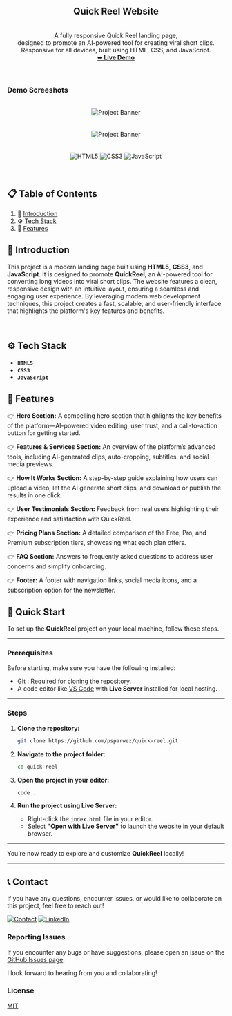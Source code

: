 

<div align="center"> <h2 align="center">Quick Reel Website</h2> <br />
A fully responsive Quick Reel landing page, <br />designed to promote an AI-powered tool for creating viral short clips. <br />Responsive for all devices, built using HTML, CSS, and JavaScript.

<br />
<a href="https://psparwez.github.io/quick-reel/"><strong>➥ Live Demo</strong></a>

</div>

<br />
<br />

### Demo Screeshots

<div align="center">
  <br />
      <img src="https://github.com/user-attachments/assets/f2519d29-bac0-4470-992d-6af8f92a419e" , alt="Project Banner">
      <br />
      <br />
      <br />
      <img src="https://github.com/user-attachments/assets/589c1650-e524-4bbe-b291-a38fe2356342" , alt="Project Banner">
  <br />
  <br />
  <br />

  <div>
    <img src="https://img.shields.io/badge/-HTML5-black?style=for-the-badge&logoColor=white&logo=html5&color=E34F26" alt="HTML5" />
    <img src="https://img.shields.io/badge/-CSS3-black?style=for-the-badge&logoColor=white&logo=css3&color=1572B6" alt="CSS3" />
    <img src="https://img.shields.io/badge/-JavaScript-black?style=for-the-badge&logoColor=white&logo=javascript&color=F7DF1E" alt="JavaScript" />
</div>

<br />
<br />
</div>

## 📋 <a name="table">Table of Contents</a>

1. 🤖 [Introduction](#introduction)
2. ⚙️ [Tech Stack](#tech-stack)
3. 🔋 [Features](#features)


## <a name="introduction">🤖 Introduction</a>


This project is a modern landing page built using **HTML5**, **CSS3**, and **JavaScript**. It is designed to promote **QuickReel**, an AI-powered tool for converting long videos into viral short clips. The website features a clean, responsive design with an intuitive layout, ensuring a seamless and engaging user experience. By leveraging modern web development techniques, this project creates a fast, scalable, and user-friendly interface that highlights the platform's key features and benefits.



<br/>

## <a name="tech-stack">⚙️ Tech Stack</a>

- **`HTML5`**
- **`CSS3`**
- **`JavaScript`**


## <a name="features">🔋 Features</a>

👉 **Hero Section:**
A compelling hero section that highlights the key benefits of the platform—AI-powered video editing, user trust, and a call-to-action button for getting started.

👉 **Features & Services Section:**
An overview of the platform’s advanced tools, including AI-generated clips, auto-cropping, subtitles, and social media previews.

👉 **How It Works Section:**
A step-by-step guide explaining how users can upload a video, let the AI generate short clips, and download or publish the results in one click.

👉 **User Testimonials Section:**
Feedback from real users highlighting their experience and satisfaction with QuickReel.

👉 **Pricing Plans Section:**
A detailed comparison of the Free, Pro, and Premium subscription tiers, showcasing what each plan offers.

👉 **FAQ Section:**
Answers to frequently asked questions to address user concerns and simplify onboarding.

👉 **Footer:**
A footer with navigation links, social media icons, and a subscription option for the newsletter.

## 🤸 Quick Start

To set up the **QuickReel** project on your local machine, follow these steps.

---

### Prerequisites

Before starting, make sure you have the following installed:

- [Git](https://git-scm.com/) : Required for cloning the repository.
- A code editor like [VS Code](https://code.visualstudio.com/) with **Live Server** installed for local hosting.

---

### Steps

1. **Clone the repository:**

    ```bash
    git clone https://github.com/psparwez/quick-reel.git
    ```

2. **Navigate to the project folder:**

    ```bash
    cd quick-reel
    ```

3. **Open the project in your editor:**

    ```bash
    code .
    ```

4. **Run the project using Live Server:**

   - Right-click the `index.html` file in your editor.
   - Select **"Open with Live Server"** to launch the website in your default browser.

---

You’re now ready to explore and customize **QuickReel** locally!

---

## 📞 Contact

If you have any questions, encounter issues, or would like to collaborate on this project, feel free to reach out!


[![Contact](https://img.shields.io/badge/Contact-175fd4?style=for-the-badge&logo=gmail&logoColor=white)](https://github.com/psparwez/psparwez/)
[![LinkedIn](https://img.shields.io/badge/LinkedIn-0077b5?style=for-the-badge&logo=linkedin&logoColor=white)](https://www.linkedin.com/)


### Reporting Issues

If you encounter any bugs or have suggestions, please open an issue on the [GitHub Issues page](https://github.com/psparwez/quick-reel/issues).

I look forward to hearing from you and collaborating!
<br />

### License

[MIT](https://choosealicense.com/licenses/mit/)

<br/>